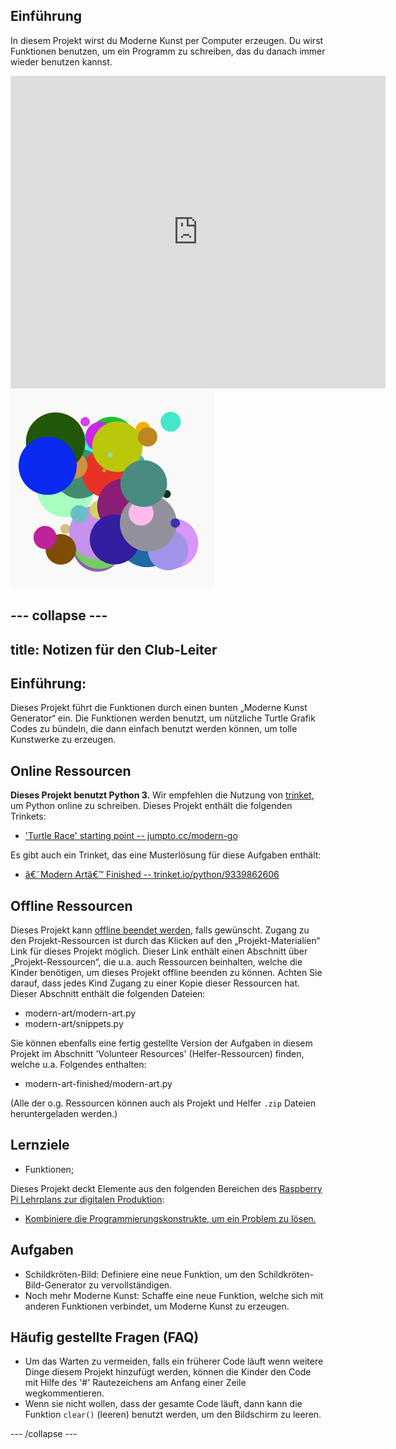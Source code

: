 ## Einführung

In diesem Projekt wirst du Moderne Kunst per Computer erzeugen. Du wirst Funktionen benutzen, um ein Programm zu schreiben, das du danach immer wieder benutzen kannst. 
 
<div class="trinket">
  <iframe src="https://trinket.io/embed/python/47bbc2fc2b?outputOnly=true&start=result" width="600" height="500" frameborder="0" marginwidth="0" marginheight="0" allowfullscreen>
  </iframe>
  <img src="images/modern-finished.png">
</div>


--- collapse ---
---
title: Notizen für den Club-Leiter
---


## Einführung:
Dieses Projekt führt die Funktionen durch einen bunten „Moderne Kunst Generator“ ein. Die Funktionen werden benutzt, um nützliche Turtle Grafik Codes zu bündeln, die dann einfach benutzt werden können, um tolle Kunstwerke zu erzeugen. 

## Online Ressourcen

__Dieses Projekt benutzt Python 3.__ Wir empfehlen die Nutzung von [trinket](https://trinket.io/), um Python online zu schreiben. Dieses Projekt enthält die folgenden Trinkets:

+ ['Turtle Race' starting point -- jumpto.cc/modern-go](http://jumpto.cc/modern-go)

Es gibt auch ein Trinket, das eine Musterlösung für diese Aufgaben enthält:

+ [â€˜Modern Artâ€™ Finished -- trinket.io/python/9339862606](https://trinket.io/python/9339862606)

## Offline Ressourcen
Dieses Projekt kann [offline beendet werden](https://www.codeclubprojects.org/en-GB/resources/python-working-offline/), falls gewünscht. Zugang zu den Projekt-Ressourcen ist durch das Klicken auf den „Projekt-Materialien“ Link für dieses Projekt möglich. Dieser Link enthält einen Abschnitt über „Projekt-Ressourcen“, die u.a. auch Ressourcen beinhalten, welche die Kinder benötigen, um dieses Projekt offline beenden zu können. Achten Sie darauf, dass jedes Kind Zugang zu einer Kopie dieser Ressourcen hat. Dieser Abschnitt enthält die folgenden Dateien:

+ modern-art/modern-art.py
+ modern-art/snippets.py

Sie können ebenfalls eine fertig gestellte Version der Aufgaben in diesem Projekt im Abschnitt 'Volunteer Resources' (Helfer-Ressourcen) finden, welche u.a. Folgendes enthalten:

+ modern-art-finished/modern-art.py

(Alle der o.g. Ressourcen können auch als Projekt und Helfer `.zip` Dateien heruntergeladen werden.)

## Lernziele
+ Funktionen;

Dieses Projekt deckt Elemente aus den folgenden Bereichen des [Raspberry Pi Lehrplans zur digitalen Produktion](http://rpf.io/curriculum):

+ [Kombiniere die Programmierungskonstrukte, um ein Problem zu lösen.](https://www.raspberrypi.org/curriculum/programming/builder)

## Aufgaben
+ Schildkröten-Bild: Definiere eine neue Funktion, um den Schildkröten-Bild-Generator zu vervollständigen.
+ Noch mehr Moderne Kunst: Schaffe eine neue Funktion, welche sich mit anderen Funktionen verbindet, um Moderne Kunst zu erzeugen. 


## Häufig gestellte Fragen (FAQ)
+ Um das Warten zu vermeiden, falls ein früherer Code läuft wenn weitere Dinge diesem Projekt hinzufügt werden, können die Kinder den Code mit Hilfe des '#' Rautezeichens am Anfang einer Zeile wegkommentieren. 
+ Wenn sie nicht wollen, dass der gesamte Code läuft, dann kann die Funktion `clear()` (leeren) benutzt werden, um den Bildschirm zu leeren.  


--- /collapse ---
